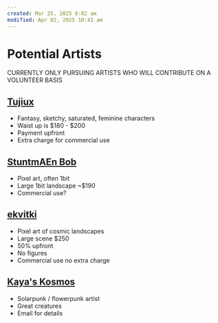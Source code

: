 ```yaml
---
created: Mar 25, 2025 8:02 am
modified: Apr 02, 2025 10:41 am
---
```


# Potential Artists

CURRENTLY ONLY PURSUING ARTISTS WHO WILL CONTRIBUTE ON A VOLUNTEER BASIS

## [Tujiux](https://artistree.io/tujiux)

- Fantasy, sketchy, saturated, feminine characters
- Waist up is $180 - $200
- Payment upfront
- Extra charge for commercial use

## [StuntmAEn Bob](https://www.inprnt.com/profile/stuntmaen_bob/)

- Pixel art, often 1bit
- Large 1bit landscape ~$190
- Commercial use?

## [ekvitki](https://vgen.co/ekvitki)

- Pixel art of cosmic landscapes
- Large scene $250
- 50% upfront
- No figures
- Commercial use no extra charge

## [Kaya's Kosmos](https://bsky.app/profile/kayas-kosmos.bsky.social)

 - Solarpunk / flowerpunk artist
 - Great creatures
 - Email for details